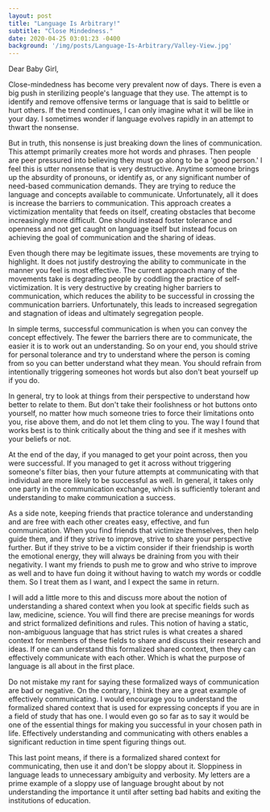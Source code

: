 ```yaml
---
layout: post
title: "Language Is Arbitrary!"
subtitle: "Close Mindedness."
date: 2020-04-25 03:01:23 -0400
background: '/img/posts/Language-Is-Arbitrary/Valley-View.jpg'
---
```


Dear Baby Girl,

<p>Close-mindedness has become very prevalent now of days. There is even a big push in sterilizing people's language that they use. The attempt is to identify and remove offensive terms or language that is said to belittle or hurt others. If the trend continues, I can only imagine what it will be like in your day.  I sometimes wonder if language evolves rapidly in an attempt to thwart the nonsense.</p>

<p>But in truth, this nonsense is just breaking down the lines of communication.  This attempt primarily creates more hot words and phrases.  Then people are peer pressured into believing they must go along to be a 'good person.' I feel this is utter nonsense that is very destructive. Anytime someone brings up the absurdity of pronouns, or identify as, or any significant number of need-based communication demands. They are trying to reduce the language and concepts available to communicate. Unfortunately, all it does is increase the barriers to communication. This approach creates a victimization mentality that feeds on itself, creating obstacles that become increasingly more difficult. One should instead foster tolerance and openness and not get caught on language itself but instead focus on achieving the goal of communication and the sharing of ideas.</p>

<p>Even though there may be legitimate issues, these movements are trying to highlight.  It does not justify destroying the ability to communicate in the manner you feel is most effective. The current approach many of the movements take is degrading people by coddling the practice of self-victimization.   It is very destructive by creating higher barriers to communication, which reduces the ability to be successful in crossing the communication barriers. Unfortunately, this leads to increased segregation and stagnation of ideas and ultimately segregation people.</p>

<p>In simple terms, successful communication is when you can convey the concept effectively. The fewer the barriers there are to communicate, the easier it is to work out an understanding. So on your end, you should strive for personal tolerance and try to understand where the person is coming from so you can better understand what they mean.  You should refrain from intentionally triggering someones hot words but also don't beat yourself up if you do.</p>

<p>In general, try to look at things from their perspective to understand how better to relate to them. But don't take their foolishness or hot buttons onto yourself, no matter how much someone tries to force their limitations onto you, rise above them, and do not let them cling to you. The way I found that works best is to think critically about the thing and see if it meshes with your beliefs or not.</p>

<p>At the end of the day, if you managed to get your point across, then you were successful. If you managed to get it across without triggering someone's filter bias, then your future attempts at communicating with that individual are more likely to be successful as well. In general, it takes only one party in the communication exchange, which is sufficiently tolerant and understanding to make communication a success.</p>

<p>As a side note, keeping friends that practice tolerance and understanding and are free with each other creates easy, effective, and fun communication. When you find friends that victimize themselves, then help guide them, and if they strive to improve, strive to share your perspective further. But if they strive to be a victim consider if their friendship is worth the emotional energy, they will always be draining from you with their negativity. I want my friends to push me to grow and who strive to improve as well and to have fun doing it without having to watch my words or coddle them. So I treat them as I want, and I expect the same in return.</p>

<p>I will add a little more to this and discuss more about the notion of understanding a shared context when you look at specific fields such as law, medicine, science. You will find there are precise meanings for words and strict formalized definitions and rules. This notion of having a static, non-ambiguous language that has strict rules is what creates a shared context for members of these fields to share and discuss their research and ideas. If one can understand this formalized shared context, then they can effectively communicate with each other. Which is what the purpose of language is all about in the first place.</p>

<p>Do not mistake my rant for saying these formalized ways of communication are bad or negative. On the contrary, I think they are a great example of effectively communicating. I would encourage you to understand the formalized shared context that is used for expressing concepts if you are in a field of study that has one. I would even go so far as to say it would be one of the essential things for making you successful in your chosen path in life. Effectively understanding and communicating with others enables a significant reduction in time spent figuring things out.</p>

<p>This last point means, if there is a formalized shared context for communicating, then use it and don't be sloppy about it. Sloppiness in language leads to unnecessary ambiguity and verbosity. My letters are a prime example of a sloppy use of language brought about by not understanding the importance it until after setting bad habits and exiting the institutions of education.</p>